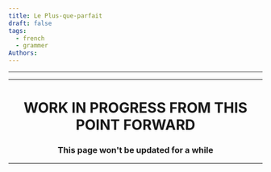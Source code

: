 ```yaml
---
title: Le Plus-que-parfait
draft: false
tags:
  - french
  - grammer
Authors:
---
```

---

---

<h1 style="text-align:center">WORK IN PROGRESS FROM THIS POINT FORWARD</h1>

<h3 style="text-align: center">This page won't be updated for a while </h3>

---

